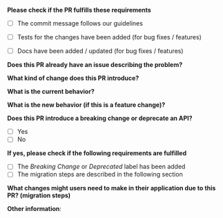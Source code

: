 **Please check if the PR fulfills these requirements**
<!-- please use `'[x]'` to check the checkboxes, or submit the PR and then click the checkboxes -->
- [ ] The commit message follows our guidelines
- [ ] Tests for the changes have been added (for bug fixes / features)
- [ ] Docs have been added / updated (for bug fixes / features)


**Does this PR already have an issue describing the problem?**
<!-- If so, link to this issue using `'Fixes #XXX'` and skip the rest -->



**What kind of change does this PR introduce?**
<!-- Bug fix, feature, docs update, ... -->



**What is the current behavior?**
<!-- You can also link to an open issue here -->



**What is the new behavior (if this is a feature change)?**



**Does this PR introduce a breaking change or deprecate an API?**
- [ ] Yes
- [ ] No

**If yes, please check if the following requirements are fulfilled**
<!-- If no breaking changes or API deprecations were introduced, delete this section -->
- [ ] The *Breaking Change* or *Deprecated* label has been added
- [ ] The migration steps are described in the following section

**What changes might users need to make in their application due to this PR? (migration steps)**
<!-- If this PR introduces a breaking change, describe the migration steps -->
<!-- The content of this section will be copied in the migration guide -->



**Other information**:
<!-- if any of the questions/checkboxes don't apply, please delete them entirely -->
